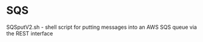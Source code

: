 SQS
===

SQSputV2.sh - shell script for putting messages into an AWS SQS queue via the REST interface  
